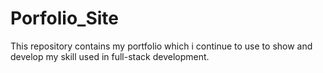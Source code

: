 # Porfolio_Site
This repository contains my portfolio which i continue to use to show and develop my skill used in full-stack development.
